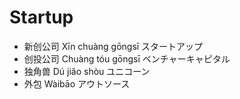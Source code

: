 # Startup
* 新创公司 Xīn chuàng gōngsī スタートアップ
* 创投公司 Chuàng tóu gōngsī ベンチャーキャピタル
* 独角兽 Dú jiǎo shòu ユニコーン
* 外包 Wàibāo アウトソース
